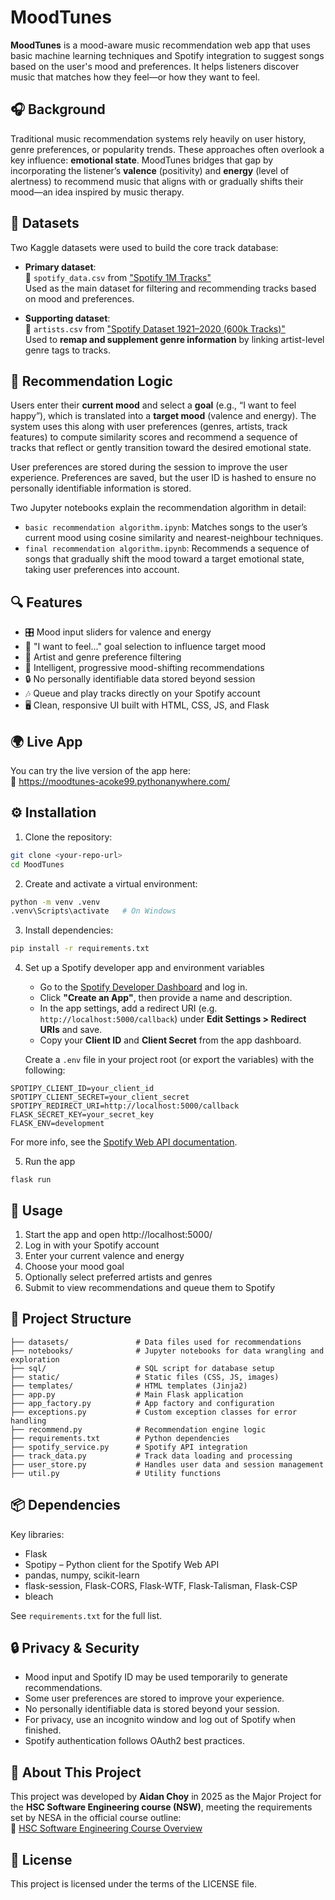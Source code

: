 # MoodTunes

**MoodTunes** is a mood-aware music recommendation web app that uses basic machine learning techniques and Spotify integration to suggest songs based on the user's mood and preferences. It helps listeners discover music that matches how they feel—or how they want to feel.

## 🎧 Background

Traditional music recommendation systems rely heavily on user history, genre preferences, or popularity trends. These approaches often overlook a key influence: **emotional state**. MoodTunes bridges that gap by incorporating the listener’s **valence** (positivity) and **energy** (level of alertness) to recommend music that aligns with or gradually shifts their mood—an idea inspired by music therapy.

## 🧠 Datasets

Two Kaggle datasets were used to build the core track database:

- **Primary dataset**:  
  📁 `spotify_data.csv` from ["Spotify 1M Tracks"](https://www.kaggle.com/datasets/amitanshjoshi/spotify-1million-tracks/data)  
  Used as the main dataset for filtering and recommending tracks based on mood and preferences.

- **Supporting dataset**:  
  📁 `artists.csv` from ["Spotify Dataset 1921–2020 (600k Tracks)"](https://www.kaggle.com/datasets/yamaerenay/spotify-dataset-19212020-600k-tracks)  
  Used to **remap and supplement genre information** by linking artist-level genre tags to tracks.

## 🤖 Recommendation Logic

Users enter their **current mood** and select a **goal** (e.g., “I want to feel happy”), which is translated into a **target mood** (valence and energy). The system uses this along with user preferences (genres, artists, track features) to compute similarity scores and recommend a sequence of tracks that reflect or gently transition toward the desired emotional state.

User preferences are stored during the session to improve the user experience. Preferences are saved, but the user ID is hashed to ensure no personally identifiable information is stored.

Two Jupyter notebooks explain the recommendation algorithm in detail:

- `basic recommendation algorithm.ipynb`: Matches songs to the user’s current mood using cosine similarity and nearest-neighbour techniques.
- `final recommendation algorithm.ipynb`: Recommends a sequence of songs that gradually shift the mood toward a target emotional state, taking user preferences into account.

## 🔍 Features

- 🎛️ Mood input sliders for valence and energy
- 🎯 "I want to feel..." goal selection to influence target mood
- 🎵 Artist and genre preference filtering
- 🧠 Intelligent, progressive mood-shifting recommendations
- 🔒 No personally identifiable data stored beyond session
- 🎶 Queue and play tracks directly on your Spotify account
- 🖥️ Clean, responsive UI built with HTML, CSS, JS, and Flask

## 🌍 Live App

You can try the live version of the app here:  
🔗 https://moodtunes-acoke99.pythonanywhere.com/

## ⚙️ Installation

1. Clone the repository:
```bash
git clone <your-repo-url>
cd MoodTunes
```

2. Create and activate a virtual environment:
```bash
python -m venv .venv
.venv\Scripts\activate   # On Windows
```

3. Install dependencies:
```bash
pip install -r requirements.txt
```

4. Set up a Spotify developer app and environment variables
   - Go to the [Spotify Developer Dashboard](https://developer.spotify.com/dashboard/) and log in.
   - Click **"Create an App"**, then provide a name and description.
   - In the app settings, add a redirect URI (e.g. `http://localhost:5000/callback`) under **Edit Settings > Redirect URIs** and save.
   - Copy your **Client ID** and **Client Secret** from the app dashboard.

   Create a `.env` file in your project root (or export the variables) with the following:

```env
SPOTIPY_CLIENT_ID=your_client_id
SPOTIPY_CLIENT_SECRET=your_client_secret
SPOTIPY_REDIRECT_URI=http://localhost:5000/callback
FLASK_SECRET_KEY=your_secret_key
FLASK_ENV=development
```

For more info, see the [Spotify Web API documentation](https://developer.spotify.com/documentation/web-api).

5. Run the app
```
flask run
```

## 🚀 Usage

1. Start the app and open http://localhost:5000/
2. Log in with your Spotify account
3. Enter your current valence and energy
4. Choose your mood goal
5. Optionally select preferred artists and genres
6. Submit to view recommendations and queue them to Spotify

## 📁 Project Structure

```
├── datasets/               # Data files used for recommendations  
├── notebooks/              # Jupyter notebooks for data wrangling and exploration  
├── sql/                    # SQL script for database setup
├── static/                 # Static files (CSS, JS, images)
├── templates/              # HTML templates (Jinja2)
├── app.py                  # Main Flask application
├── app_factory.py          # App factory and configuration
├── exceptions.py           # Custom exception classes for error handling
├── recommend.py            # Recommendation engine logic
├── requirements.txt        # Python dependencies
├── spotify_service.py      # Spotify API integration
├── track_data.py           # Track data loading and processing
├── user_store.py           # Handles user data and session management
├── util.py                 # Utility functions
```

## 📦 Dependencies

Key libraries:

- Flask
- Spotipy – Python client for the Spotify Web API
- pandas, numpy, scikit-learn
- flask-session, Flask-CORS, Flask-WTF, Flask-Talisman, Flask-CSP
- bleach

See `requirements.txt` for the full list.

## 🔒 Privacy & Security

- Mood input and Spotify ID may be used temporarily to generate recommendations.
- Some user preferences are stored to improve your experience.
- No personally identifiable data is stored beyond your session.
- For privacy, use an incognito window and log out of Spotify when finished.
- Spotify authentication follows OAuth2 best practices.


## 📘 About This Project

This project was developed by **Aidan Choy** in 2025 as the Major Project for the **HSC Software Engineering course (NSW)**, meeting the requirements set by NESA in the official course outline:  
🔗 [HSC Software Engineering Course Overview](https://curriculum.nsw.edu.au/learning-areas/tas/software-engineering-11-12-2022/overview#course-structure-and-requirements-software_engineering_11_12_2022)

## 📄 License

This project is licensed under the terms of the LICENSE file.
